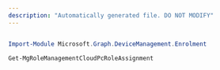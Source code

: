 ```yaml
---
description: "Automatically generated file. DO NOT MODIFY"
---
```


```powershell

Import-Module Microsoft.Graph.DeviceManagement.Enrolment

Get-MgRoleManagementCloudPcRoleAssignment

```